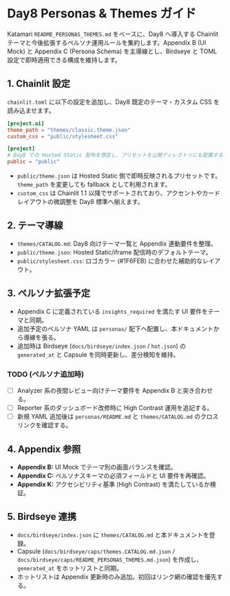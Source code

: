 # Day8 Personas & Themes ガイド

Katamari `README_PERSONAS_THEMES.md` をベースに、Day8 へ導入する Chainlit テーマと今後拡張するペルソナ運用ルールを集約します。Appendix B (UI Mock) と Appendix C (Persona Schema) を主導線とし、Birdseye と TOML 設定で即時適用できる構成を維持します。

## 1. Chainlit 設定

`chainlit.toml` に以下の設定を追加し、Day8 既定のテーマ・カスタム CSS を読み込ませます。

```toml
[project.ui]
theme_path = "themes/classic.theme.json"
custom_css = "public/stylesheet.css"

[project]
# Day8 での Hosted Static 配布を想定し、プリセットを公開ディレクトリにも配置する
public = "public"
```

- `public/theme.json` は Hosted Static 側で即時反映されるプリセットです。`theme_path` を変更しても fallback として利用されます。
- `custom_css` は Chainlit 1.1 以降でサポートされており、アクセントやカードレイアウトの微調整を Day8 標準へ揃えます。

## 2. テーマ導線

- `themes/CATALOG.md`: Day8 向けテーマ一覧と Appendix 連動要件を整理。
- `public/theme.json`: Hosted Static/iframe 配信時のデフォルトテーマ。
- `public/stylesheet.css`: ロゴカラー (#1F6FEB) に合わせた補助的なレイアウト。

## 3. ペルソナ拡張予定

- Appendix C に定義されている `insights_required` を満たす UI 要件をテーマと同期。
- 追加予定のペルソナ YAML は `personas/` 配下へ配置し、本ドキュメントから導線を張る。
- 追加時は Birdseye (`docs/birdseye/index.json` / `hot.json`) の `generated_at` と Capsule を同時更新し、差分検知を維持。

### TODO (ペルソナ追加時)

- [ ] Analyzer 系の夜間レビュー向けテーマ要件を Appendix B と突き合わせる。
- [ ] Reporter 系のダッシュボード改修時に High Contrast 運用を追記する。
- [ ] 新規 YAML 追加後は `personas/README.md` と `themes/CATALOG.md` のクロスリンクを確認する。

## 4. Appendix 参照

- **Appendix B:** UI Mock でテーマ別の画面バランスを確認。
- **Appendix C:** ペルソナスキーマの必須フィールドと UI 要件を再確認。
- **Appendix K:** アクセシビリティ基準 (High Contrast) を満たしているか検証。

## 5. Birdseye 連携

- `docs/birdseye/index.json` に `themes/CATALOG.md` と本ドキュメントを登録。
- Capsule (`docs/birdseye/caps/themes.CATALOG.md.json` / `docs/birdseye/caps/README_PERSONAS_THEMES.md.json`) を作成し、`generated_at` をホットリストと同期。
- ホットリストは Appendix 更新時のみ追加。初回はリンク網の確認を優先する。
